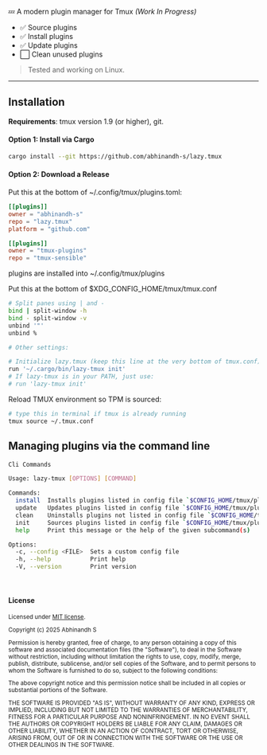 💤 A modern plugin manager for Tmux *(Work In Progress)*

- ✅ Source plugins  
- ✅ Install plugins  
- ✅ Update plugins  
- ⬜ Clean unused plugins  

> Tested and working on Linux.

---

## Installation

**Requirements**: tmux version 1.9 (or higher), git.

#### Option 1: Install via Cargo

```bash 
cargo install --git https://github.com/abhinandh-s/lazy.tmux
```

#### Option 2: Download a Release

Put this at the bottom of ~/.config/tmux/plugins.toml:

```toml
[[plugins]]
owner = "abhinandh-s"
repo = "lazy.tmux"
platform = "github.com"

[[plugins]]
owner = "tmux-plugins"
repo = "tmux-sensible"
```

plugins are installed into ~/.config/tmux/plugins

Put this at the bottom of $XDG_CONFIG_HOME/tmux/tmux.conf

```bash
# Split panes using | and -
bind | split-window -h
bind - split-window -v
unbind '"'
unbind %

# Other settings:

# Initialize lazy.tmux (keep this line at the very bottom of tmux.conf)
run '~/.cargo/bin/lazy-tmux init' 
# If lazy-tmux is in your PATH, just use:
# run 'lazy-tmux init'
```

Reload TMUX environment so TPM is sourced:

```bash
# type this in terminal if tmux is already running
tmux source ~/.tmux.conf
```

## Managing plugins via the command line

```bash
Cli Commands

Usage: lazy-tmux [OPTIONS] [COMMAND]

Commands:
  install  Installs plugins listed in config file `$CONFIG_HOME/tmux/plugins.toml`
  update   Updates plugins listed in config file `$CONFIG_HOME/tmux/plugins.toml`
  clean    Uninstalls plugins not listed in config file `$CONFIG_HOME/tmux/plugins.toml`
  init     Sources plugins listed in config file `$CONFIG_HOME/tmux/plugins.toml`
  help     Print this message or the help of the given subcommand(s)

Options:
  -c, --config <FILE>  Sets a custom config file
  -h, --help           Print help
  -V, --version        Print version
```

<br>

#### License

<sup>
Licensed under <a href="LICENSE">MIT license</a>.
</sup>

<br>

<sub>

Copyright (c) 2025 Abhinandh S

Permission is hereby granted, free of charge, to any person obtaining a copy
of this software and associated documentation files (the "Software"), to deal
in the Software without restriction, including without limitation the rights
to use, copy, modify, merge, publish, distribute, sublicense, and/or sell
copies of the Software, and to permit persons to whom the Software is
furnished to do so, subject to the following conditions:

The above copyright notice and this permission notice shall be included in all
copies or substantial portions of the Software.

THE SOFTWARE IS PROVIDED "AS IS", WITHOUT WARRANTY OF ANY KIND, EXPRESS OR
IMPLIED, INCLUDING BUT NOT LIMITED TO THE WARRANTIES OF MERCHANTABILITY,
FITNESS FOR A PARTICULAR PURPOSE AND NONINFRINGEMENT. IN NO EVENT SHALL THE
AUTHORS OR COPYRIGHT HOLDERS BE LIABLE FOR ANY CLAIM, DAMAGES OR OTHER
LIABILITY, WHETHER IN AN ACTION OF CONTRACT, TORT OR OTHERWISE, ARISING FROM,
OUT OF OR IN CONNECTION WITH THE SOFTWARE OR THE USE OR OTHER DEALINGS IN THE
SOFTWARE.

</sub>
